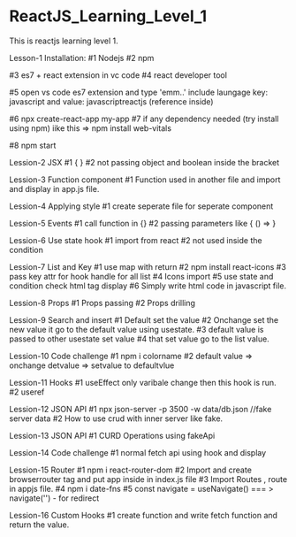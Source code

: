 # ReactJS_Learning_Level_1
This is reactjs learning level 1.


Lesson-1 Installation:
#1 Nodejs
#2 npm

#3 es7 + react extension in vc code
#4 react developer tool

#5 open vs code es7 extension and type 'emm..'  include laungage key: javascript and value: javascriptreactjs  (reference inside)

#6 npx create-react-app my-app
#7 if any dependency needed (try install using npm)    iike this => npm install web-vitals

#8 npm start

Lession-2 JSX
#1 { <!-- output value render --> }
#2 not passing object and boolean inside the bracket

Lession-3 Function component
#1 Function used in another file and import and display in app.js file.

Lession-4 Applying style
#1 create seperate file for seperate component

Lession-5  Events
#1 call function in {}
#2 passing parameters like { () => <!-- function name --> }

Lession-6 Use state hook
#1 import from react
#2 not used inside the condition

Lession-7 List and Key
#1 use map with return
#2 npm install react-icons
#3 pass key attr for hook handle for all list
#4 Icons import
#5 use state and condition check html tag display
#6 Simply write html code in javascript file.

Lession-8 Props
#1 Props passing
#2 Props drilling 

Lession-9 Search and insert
#1 Default set the value
#2 Onchange set the new value it go to the default value using usestate.
#3 default value is passed to other usestate set value 
#4 that set value go to the list value.


Lession-10 Code challenge
#1 npm i colorname
#2 default value => onchange detvalue => setvalue to defaultvlue


Lession-11 Hooks
#1 useEffect only varibale change then this hook is run.
#2 useref 


Lession-12 JSON API
#1 npx json-server -p 3500 -w data/db.json   //fake server data
#2 How to use crud with inner server like fake.


Lession-13 JSON API
#1 CURD Operations using fakeApi


Lession-14 Code challenge
#1 normal fetch api using hook and display


Lession-15 Router
#1  npm i react-router-dom
#2 Import and create browserrouter tag and put app inside in index.js file
#3 Import Routes , route in appjs file.
#4 npm i date-fns 
#5 const navigate = useNavigate()   === > navigate('')  -   for redirect

Lession-16 Custom Hooks
#1 create function and write fetch function and return the value.
